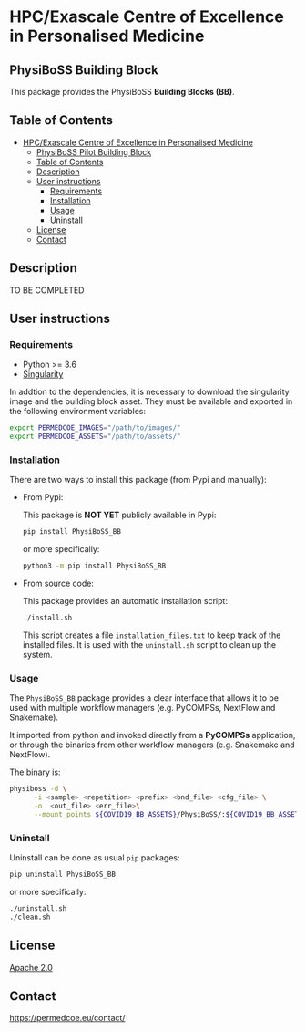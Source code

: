 # HPC/Exascale Centre of Excellence in Personalised Medicine

## PhysiBoSS Building Block

This package provides the PhysiBoSS **Building Blocks (BB)**.

## Table of Contents

- [HPC/Exascale Centre of Excellence in Personalised Medicine](#hpcexascale-centre-of-excellence-in-personalised-medicine)
  - [PhysiBoSS Pilot Building Block](#PhysiBoSS-building-block)
  - [Table of Contents](#table-of-contents)
  - [Description](#description)
  - [User instructions](#user-instructions)
    - [Requirements](#requirements)
    - [Installation](#installation)
    - [Usage](#usage)
    - [Uninstall](#uninstall)
  - [License](#license)
  - [Contact](#contact)

## Description

TO BE COMPLETED

## User instructions

### Requirements

- Python >= 3.6
- [Singularity](https://singularity.lbl.gov/docs-installation)

In addtion to the dependencies, it is necessary to download the singularity
image and the building block asset.
They must be available and exported in the following environment variables:

```bash
export PERMEDCOE_IMAGES="/path/to/images/"
export PERMEDCOE_ASSETS="/path/to/assets/"
```

### Installation

There are two ways to install this package (from Pypi and manually):

- From Pypi:

  This package is **NOT YET** publicly available in Pypi:

  ```bash
  pip install PhysiBoSS_BB
  ```

  or more specifically:

  ```bash
  python3 -m pip install PhysiBoSS_BB
  ```

- From source code:

  This package provides an automatic installation script:

  ```bash
  ./install.sh
  ```

  This script creates a file `installation_files.txt` to keep track of the
  installed files.
  It is used with the `uninstall.sh` script to clean up the system.

### Usage

The `PhysiBoSS_BB` package provides a clear interface that allows it to be
used with multiple workflow managers (e.g. PyCOMPSs, NextFlow and Snakemake).

It imported from python and invoked directly from a **PyCOMPSs** application,
or through the binaries from other workflow managers (e.g. Snakemake and
NextFlow).

The binary is:

  ```bash
  physiboss -d \
        -i <sample> <repetition> <prefix> <bnd_file> <cfg_file> \
        -o  <out_file> <err_file>\
        --mount_points ${COVID19_BB_ASSETS}/PhysiBoSS/:${COVID19_BB_ASSETS}/PhysiBoSS/
  ```


### Uninstall

Uninstall can be done as usual `pip` packages:

```bash
pip uninstall PhysiBoSS_BB
```

or more specifically:

```bash
./uninstall.sh
./clean.sh
```

## License

[Apache 2.0](https://www.apache.org/licenses/LICENSE-2.0)

## Contact

<https://permedcoe.eu/contact/>
